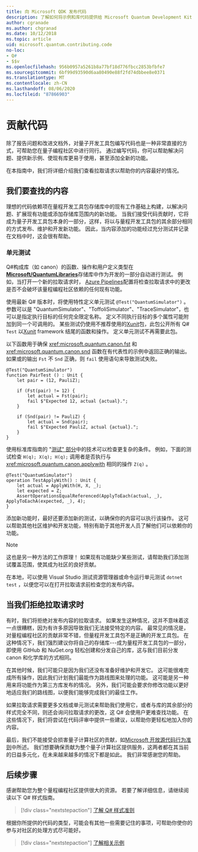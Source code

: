 ```yaml
---
title: 向 Microsoft QDK 发布代码
description: 了解如何将示例和库代码提供给 Microsoft Quantum Development Kit (QDK) 。
author: cgranade
ms.author: chgranad
ms.date: 10/12/2018
ms.topic: article
uid: microsoft.quantum.contributing.code
no-loc:
- Q#
- $$v
ms.openlocfilehash: 956b0957a5261b8a77bf18d776fbcc2853bfbfe7
ms.sourcegitcommit: 6bf99d93590d6aa80490e88f2fd74dbbee8e0371
ms.translationtype: MT
ms.contentlocale: zh-CN
ms.lasthandoff: 08/06/2020
ms.locfileid: "87866903"
---
```

# <a name="contributing-code"></a>贡献代码

除了报告问题和改进文档外，对量子开发工具包编写代码也是一种非常直接的方式，可帮助您在量子编程社区中进行同行。
通过编写代码，你可以帮助解决问题、提供新示例、使现有库更易于使用，甚至添加全新的功能。

在本指南中，我们将详细介绍我们查看拉取请求以帮助你的内容最好的情况。

## <a name="what-we-look-for"></a>我们要查找的内容

理想的代码依赖项在量程开发工具包存储库中的现有工作基础上构建，以解决问题、扩展现有功能或添加存储库范围内的新功能。
当我们接受代码贡献时，它将成为量子开发工具包本身的一部分，这样，将以与量程开发工具包的其余部分相同的方式发布、维护和开发新功能。
因此，当内容添加的功能经过充分测试并记录在文档中时，这会很有帮助。

### <a name="unit-tests"></a>单元测试

Q#构成库（如 canon）的函数、操作和用户定义类型在[**Microsoft/QuantumLibraries**](https://github.com/Microsoft/QuantumLibraries/)存储库中作为开发的一部分自动进行测试。
例如，当打开一个新的拉取请求时， [Azure Pipelines](https://azure.microsoft.com/services/devops/pipelines/)配置将检查拉取请求中的更改是否不会破坏该量程编程社区依赖的任何现有功能。

使用最新 Q# 版本时，将使用特性定义单元测试 `@Test("QuantumSimulator")` 。 参数可以是 "QuantumSimulator"、"ToffoliSimulator"、"TraceSimulator"，也可以是指定执行目标的任何完全限定名称。 定义不同执行目标的多个属性可能附加到同一个可调用的。 某些测试仍使用不推荐使用的[Xunit](https://www.nuget.org/packages/Microsoft.Quantum.Xunit/)包，此包公开所有 Q# `Test` 以[Xunit](https://xunit.github.io/) framework 结尾的函数和操作。 定义单元测试不再需要此包。 

以下函数用于确保 <xref:microsoft.quantum.canon.fst> 和 <xref:microsoft.quantum.canon.snd> 函数在有代表性的示例中返回正确的输出。
如果或的输出 `Fst` 不 `Snd` 正确，则 `fail` 使用语句来导致测试失败。

```qsharp
@Test("QuantumSimulator")
function PairTest () : Unit {
    let pair = (12, PauliZ);

    if (Fst(pair) != 12) {
        let actual = Fst(pair);
        fail $"Expected 12, actual {actual}.";
    }

    if (Snd(pair) != PauliZ) {
        let actual = Snd(pair);
        fail $"Expected PauliZ, actual {actual}.";
    }
}
```

使用标准库指南的 "[测试" 部分](xref:microsoft.quantum.libraries.diagnostics)中的技术可以检查更复杂的条件。
例如，下面的测试检查 `H(q); X(q); H(q);` 调用者是否执行与 <xref:microsoft.quantum.canon.applywith> 相同的操作 `Z(q)` 。

```Q#
@Test("QuantumSimulator")
operation TestApplyWith() : Unit {
    let actual = ApplyWith(H, X, _);
    let expected = Z;
    AssertOperationsEqualReferenced(ApplyToEach(actual, _), ApplyToEachA(expected, _), 4);
}
```

添加新功能时，最好还要添加新的测试，以确保你的内容可以执行该操作。
这可以帮助其他社区维护和开发功能，特别有助于其他开发人员了解他们可以依赖你的功能。

> [!NOTE]
> 这也是另一种方法的工作原理！
> 如果现有功能缺少某些测试，请帮助我们添加测试覆盖范围，使其成为社区的良好贡献。

在本地，可以使用 Visual Studio 测试资源管理器或命令运行单元测试 `dotnet test` ，以便您可以在打开拉取请求前检查您的发布内容。

<!-- TODO:
### Comments and Documentation ###

### Citations and References ### -->


## <a name="when-well-reject-a-pull-request"></a>当我们拒绝拉取请求时

有时，我们将拒绝对发布内容的拉取请求。
如果发生这种情况，这并不意味着这一点很糟糕，因为有许多原因导致我们无法接受特定的内容。
最常见的情况是，对量程编程社区的贡献非常不错，但量程开发工具包不是正确的开发工具包。
在这种情况下，我们强烈建议你将自己的存储库---成为量程开发工具包的一部分，即使用 GitHub 和 NuGet.org 轻松创建和分发自己的库，这与我们目前分发 canon 和化学库的方式相同。

在其他时候，我们可能只是因为我们还没有准备好维护和开发它。
这可能很难完成所有操作，因此我们计划我们最能作为路线图来处理的功能。
这可能是另一种用来将功能作为第三方库发布的情况。
另外，我们可能会要求你修改功能以更好地适应我们的路线图，以便我们能够完成我们的最佳工作。

如果拉取请求需要更多文档或单元测试来帮助我们使用它，或者与库的其余部分的样式完全不同，则还会询问拉取请求的更改，这 Q# 会使用户更难查找功能。
在这些情况下，我们将尝试在代码评审中提供一些建议，以帮助你更轻松地加入你的内容。

最后，我们不能接受会损害量子计算社区的贡献，如[Microsoft 开放源代码行为准则](https://opensource.microsoft.com/codeofconduct/)中所述。
我们想要确保贡献为整个量子计算社区提供服务，这两者都在其当前的日益多元化，在未来越来越多的情况下都是如此。
我们非常感谢您的帮助。

## <a name="next-steps"></a>后续步骤

感谢帮助您为整个量程编程社区提供很大的资源。
若要了解详细信息，请继续阅读以下 Q# 样式指南。

> [!div class="nextstepaction"]
> [了解 Q# 样式准则](xref:microsoft.quantum.contributing.style)

根据你所提供的代码的类型，可能会有其他一些需要记住的事项，可帮助你使你的参与对社区的处理方式尽可能好。

> [!div class="nextstepaction"]
> [了解相关示例](xref:microsoft.quantum.contributing.samples)
